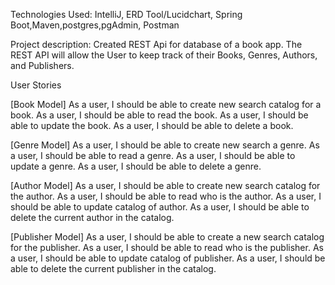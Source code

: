 Technologies Used: IntelliJ, ERD Tool/Lucidchart, Spring Boot,Maven,postgres,pgAdmin, Postman

Project description: Created REST Api for database of a book app. The REST API will allow the User to keep track of their Books, Genres, Authors, and Publishers.


User Stories

[Book Model] As a user, I should be able to create new search catalog for a book. 
As a user, I should be able to read the book. 
As a user, I should be able to update the book.
As a user, I should be able to delete a book.

[Genre Model] As a user, I should be able to create new search a genre. 
As a user, I should be able to read a genre.
As a user, I should be able to update a genre. 
As a user, I should be able to delete a genre.

[Author Model] As a user, I should be able to create new search catalog for the author.
As a user, I should be able to read who is the author.
As a user, I should be able to update catalog of author. 
As a user, I should be able to delete the current author in the catalog.

[Publisher Model] As a user, I should be able to create a new search catalog for the publisher. 
As a user, I should be able to read who is the publisher.
As a user, I should be able to update catalog of publisher.
As a user, I should be able to delete the current publisher in the catalog.


